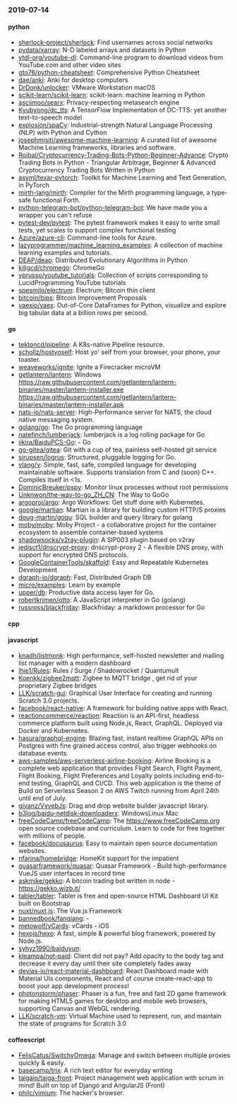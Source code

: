 ### 2019-07-14

#### python
* [sherlock-project/sherlock](https://github.com/sherlock-project/sherlock):  Find usernames across social networks
* [pydata/xarray](https://github.com/pydata/xarray): N-D labeled arrays and datasets in Python
* [ytdl-org/youtube-dl](https://github.com/ytdl-org/youtube-dl): Command-line program to download videos from YouTube.com and other video sites
* [gto76/python-cheatsheet](https://github.com/gto76/python-cheatsheet): Comprehensive Python Cheatsheet
* [dae/anki](https://github.com/dae/anki): Anki for desktop computers
* [DrDonk/unlocker](https://github.com/DrDonk/unlocker): VMware Workstation macOS
* [scikit-learn/scikit-learn](https://github.com/scikit-learn/scikit-learn): scikit-learn: machine learning in Python
* [asciimoo/searx](https://github.com/asciimoo/searx): Privacy-respecting metasearch engine
* [Kyubyong/dc_tts](https://github.com/Kyubyong/dc_tts): A TensorFlow Implementation of DC-TTS: yet another text-to-speech model
* [explosion/spaCy](https://github.com/explosion/spaCy):  Industrial-strength Natural Language Processing (NLP) with Python and Cython
* [josephmisiti/awesome-machine-learning](https://github.com/josephmisiti/awesome-machine-learning): A curated list of awesome Machine Learning frameworks, libraries and software.
* [Roibal/Cryptocurrency-Trading-Bots-Python-Beginner-Advance](https://github.com/Roibal/Cryptocurrency-Trading-Bots-Python-Beginner-Advance): Crypto Trading Bots in Python - Triangular Arbitrage, Beginner & Advanced Cryptocurrency Trading Bots Written in Python
* [asyml/texar-pytorch](https://github.com/asyml/texar-pytorch): Toolkit for Machine Learning and Text Generation, in PyTorch
* [mirth-lang/mirth](https://github.com/mirth-lang/mirth): Compiler for the Mirth programming language, a type-safe functional Forth.
* [python-telegram-bot/python-telegram-bot](https://github.com/python-telegram-bot/python-telegram-bot): We have made you a wrapper you can't refuse
* [pytest-dev/pytest](https://github.com/pytest-dev/pytest): The pytest framework makes it easy to write small tests, yet scales to support complex functional testing
* [Azure/azure-cli](https://github.com/Azure/azure-cli): Command-line tools for Azure.
* [lazyprogrammer/machine_learning_examples](https://github.com/lazyprogrammer/machine_learning_examples): A collection of machine learning examples and tutorials.
* [DEAP/deap](https://github.com/DEAP/deap): Distributed Evolutionary Algorithms in Python
* [killgcd/chromego](https://github.com/killgcd/chromego): ChromeGo 
* [vprusso/youtube_tutorials](https://github.com/vprusso/youtube_tutorials): Collection of scripts corresponding to LucidProgramming YouTube tutorials
* [spesmilo/electrum](https://github.com/spesmilo/electrum): Electrum; Bitcoin thin client
* [bitcoin/bips](https://github.com/bitcoin/bips): Bitcoin Improvement Proposals
* [vaexio/vaex](https://github.com/vaexio/vaex): Out-of-Core DataFrames for Python, visualize and explore big tabular data at a billion rows per second.

#### go
* [tektoncd/pipeline](https://github.com/tektoncd/pipeline): A K8s-native Pipeline resource.
* [schollz/hostyoself](https://github.com/schollz/hostyoself): Host yo' self from your browser, your phone, your toaster.
* [weaveworks/ignite](https://github.com/weaveworks/ignite): Ignite a Firecracker microVM
* [getlantern/lantern](https://github.com/getlantern/lantern): Windows https://raw.githubusercontent.com/getlantern/lantern-binaries/master/lantern-installer.exe  https://raw.githubusercontent.com/getlantern/lantern-binaries/master/lantern-installer.apk
* [nats-io/nats-server](https://github.com/nats-io/nats-server): High-Performance server for NATS, the cloud native messaging system.
* [golang/go](https://github.com/golang/go): The Go programming language
* [natefinch/lumberjack](https://github.com/natefinch/lumberjack): lumberjack is a log rolling package for Go
* [iikira/BaiduPCS-Go](https://github.com/iikira/BaiduPCS-Go):  - Go
* [go-gitea/gitea](https://github.com/go-gitea/gitea): Git with a cup of tea, painless self-hosted git service
* [sirupsen/logrus](https://github.com/sirupsen/logrus): Structured, pluggable logging for Go.
* [vlang/v](https://github.com/vlang/v): Simple, fast, safe, compiled language for developing maintainable software. Supports translation from C and (soon) C++. Compiles itself in <1s.
* [DominicBreuker/pspy](https://github.com/DominicBreuker/pspy): Monitor linux processes without root permissions
* [Unknwon/the-way-to-go_ZH_CN](https://github.com/Unknwon/the-way-to-go_ZH_CN): The Way to GoGo 
* [argoproj/argo](https://github.com/argoproj/argo): Argo Workflows: Get stuff done with Kubernetes.
* [google/martian](https://github.com/google/martian): Martian is a library for building custom HTTP/S proxies
* [doug-martin/goqu](https://github.com/doug-martin/goqu): SQL builder and query library for golang
* [moby/moby](https://github.com/moby/moby): Moby Project - a collaborative project for the container ecosystem to assemble container-based systems
* [shadowsocks/v2ray-plugin](https://github.com/shadowsocks/v2ray-plugin): A SIP003 plugin based on v2ray
* [jedisct1/dnscrypt-proxy](https://github.com/jedisct1/dnscrypt-proxy): dnscrypt-proxy 2 - A flexible DNS proxy, with support for encrypted DNS protocols.
* [GoogleContainerTools/skaffold](https://github.com/GoogleContainerTools/skaffold): Easy and Repeatable Kubernetes Development
* [dgraph-io/dgraph](https://github.com/dgraph-io/dgraph): Fast, Distributed Graph DB
* [micro/examples](https://github.com/micro/examples): Learn by example
* [upper/db](https://github.com/upper/db): Productive data access layer for Go.
* [robertkrimen/otto](https://github.com/robertkrimen/otto): A JavaScript interpreter in Go (golang)
* [russross/blackfriday](https://github.com/russross/blackfriday): Blackfriday: a markdown processor for Go

#### cpp

#### javascript
* [knadh/listmonk](https://github.com/knadh/listmonk): High performance, self-hosted newsletter and mailing list manager with a modern dashboard
* [lhie1/Rules](https://github.com/lhie1/Rules): Rules / Surge / Shadowrocket / Quantumult
* [Koenkk/zigbee2mqtt](https://github.com/Koenkk/zigbee2mqtt): Zigbee  to MQTT bridge , get rid of your proprietary Zigbee bridges 
* [LLK/scratch-gui](https://github.com/LLK/scratch-gui): Graphical User Interface for creating and running Scratch 3.0 projects.
* [facebook/react-native](https://github.com/facebook/react-native): A framework for building native apps with React.
* [reactioncommerce/reaction](https://github.com/reactioncommerce/reaction): Reaction is an API-first, headless commerce platform built using Node.js, React, GraphQL. Deployed via Docker and Kubernetes.
* [hasura/graphql-engine](https://github.com/hasura/graphql-engine): Blazing fast, instant realtime GraphQL APIs on Postgres with fine grained access control, also trigger webhooks on database events.
* [aws-samples/aws-serverless-airline-booking](https://github.com/aws-samples/aws-serverless-airline-booking): Airline Booking is a complete web application that provides Flight Search, Flight Payment, Flight Booking, Flight Preferences and Loyalty points including end-to-end testing, GraphQL and CI/CD. This web application is the theme of Build on Serverless Season 2 on AWS Twitch running from April 24th until end of July.
* [givanz/VvvebJs](https://github.com/givanz/VvvebJs): Drag and drop website builder javascript library.
* [b3log/baidu-netdisk-downloaderx](https://github.com/b3log/baidu-netdisk-downloaderx):   WindowsLinux  Mac
* [freeCodeCamp/freeCodeCamp](https://github.com/freeCodeCamp/freeCodeCamp): The https://www.freeCodeCamp.org open source codebase and curriculum. Learn to code for free together with millions of people.
* [facebook/docusaurus](https://github.com/facebook/docusaurus): Easy to maintain open source documentation websites.
* [nfarina/homebridge](https://github.com/nfarina/homebridge): HomeKit support for the impatient
* [quasarframework/quasar](https://github.com/quasarframework/quasar): Quasar Framework - Build high-performance VueJS user interfaces in record time
* [askmike/gekko](https://github.com/askmike/gekko): A bitcoin trading bot written in node - https://gekko.wizb.it/
* [tabler/tabler](https://github.com/tabler/tabler): Tabler is free and open-source HTML Dashboard UI Kit built on Bootstrap
* [nuxt/nuxt.js](https://github.com/nuxt/nuxt.js): The Vue.js Framework
* [bannedbook/fanqiang](https://github.com/bannedbook/fanqiang): -
* [metowolf/vCards](https://github.com/metowolf/vCards):  vCards  -  iOS 
* [hexojs/hexo](https://github.com/hexojs/hexo): A fast, simple & powerful blog framework, powered by Node.js.
* [syhyz1990/baiduyun](https://github.com/syhyz1990/baiduyun):  
* [kleampa/not-paid](https://github.com/kleampa/not-paid): Client did not pay? Add opacity to the body tag and decrease it every day until their site completely fades away
* [devias-io/react-material-dashboard](https://github.com/devias-io/react-material-dashboard): React Dashboard made with Material UIs components, React and of course create-react-app to boost your app development process!
* [photonstorm/phaser](https://github.com/photonstorm/phaser): Phaser is a fun, free and fast 2D game framework for making HTML5 games for desktop and mobile web browsers, supporting Canvas and WebGL rendering.
* [LLK/scratch-vm](https://github.com/LLK/scratch-vm): Virtual Machine used to represent, run, and maintain the state of programs for Scratch 3.0

#### coffeescript
* [FelisCatus/SwitchyOmega](https://github.com/FelisCatus/SwitchyOmega): Manage and switch between multiple proxies quickly & easily.
* [basecamp/trix](https://github.com/basecamp/trix): A rich text editor for everyday writing
* [taigaio/taiga-front](https://github.com/taigaio/taiga-front): Project management web application with scrum in mind! Built on top of Django and AngularJS (Front)
* [philc/vimium](https://github.com/philc/vimium): The hacker's browser.
